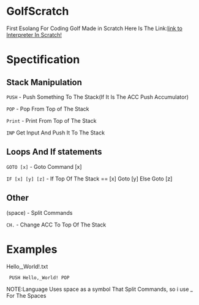 # GolfScratch
First Esolang For Coding Golf Made in Scratch
Here Is The Link:[link to Interpreter In Scratch!](https://scratch.mit.edu/projects/551718326/)
# Spectification
## Stack Manipulation
```PUSH``` - Push Something To The Stack(If It Is The ACC Push Accumulator)

```POP``` - Pop From Top of The Stack

```Print``` - Print From Top of The Stack

```INP``` Get Input And Push It To The Stack
## Loops And If statements
```GOTO [x]``` - Goto Command [x]

```IF [x] [y] [z]``` - If Top Of The Stack == [x] Goto [y] Else Goto [z]
## Other
(space) - Split Commands 

```CH.``` - Change ACC To Top Of The Stack
# Examples
Hello,_World!.txt

``` PUSH Hello,_World! POP```

NOTE:Language Uses space as a symbol That Split Commands, so i use _ For The Spaces
